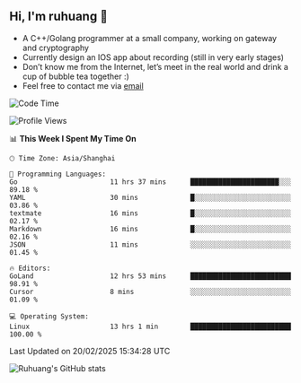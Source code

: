 ## Hi, I'm ruhuang 👋

- A C++/Golang programmer at a small company, working on gateway and cryptography
- Currently design an IOS app about recording (still in very early stages)
- Don’t know me from the Internet, let’s meet in the real world and drink a cup of bubble tea together :)
- Feel free to contact me via [email](mailto:ruhuang2001@gmail.com)
<!--START_SECTION:waka-->
![Code Time](http://img.shields.io/badge/Code%20Time-319%20hrs%2031%20mins-blue)

![Profile Views](http://img.shields.io/badge/Profile%20Views-0-blue)

📊 **This Week I Spent My Time On** 

```text
🕑︎ Time Zone: Asia/Shanghai

💬 Programming Languages: 
Go                       11 hrs 37 mins      ██████████████████████░░░   89.18 % 
YAML                     30 mins             █░░░░░░░░░░░░░░░░░░░░░░░░   03.86 % 
textmate                 16 mins             █░░░░░░░░░░░░░░░░░░░░░░░░   02.17 % 
Markdown                 16 mins             █░░░░░░░░░░░░░░░░░░░░░░░░   02.16 % 
JSON                     11 mins             ░░░░░░░░░░░░░░░░░░░░░░░░░   01.45 % 

🔥 Editors: 
GoLand                   12 hrs 53 mins      █████████████████████████   98.91 % 
Cursor                   8 mins              ░░░░░░░░░░░░░░░░░░░░░░░░░   01.09 % 

💻 Operating System: 
Linux                    13 hrs 1 min        █████████████████████████   100.00 % 
```


 Last Updated on 20/02/2025 15:34:28 UTC
<!--END_SECTION:waka-->

![Ruhuang's GitHub stats](https://github-readme-stats.vercel.app/api?username=ruhuang2001&count_private=true&hide_title=true&show_icons=true&theme=vue)

